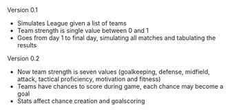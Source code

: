 Version 0.1
- Simulates League given a list of teams
- Team strength is single value between 0 and 1
- Goes from day 1 to final day, simulating all matches and tabulating the results

Version 0.2
- Now team strength is seven values (goalkeeping, defense, midfield, attack, tactical proficiency, motivation and fitness)
- Teams have chances to score during game, each chance may become a goal
- Stats affect chance creation and goalscoring
